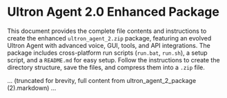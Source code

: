 # Ultron Agent 2.0 Enhanced Package

This document provides the complete file contents and instructions to create the enhanced `ultron_agent_2.zip` package, featuring an evolved Ultron Agent with advanced voice, GUI, tools, and API integrations. The package includes cross-platform run scripts (`run.bat`, `run.sh`), a setup script, and a `README.md` for easy setup. Follow the instructions to create the directory structure, save the files, and compress them into a `.zip` file.

... (truncated for brevity, full content from ultron_agent_2_package (2).markdown) ...
